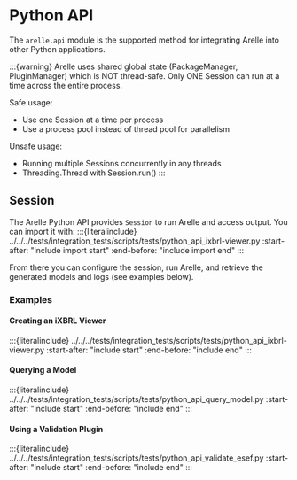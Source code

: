 # Python API

The `arelle.api` module is the supported method for integrating Arelle into other Python applications.

:::{warning}
Arelle uses shared global state (PackageManager, PluginManager) which is NOT thread-safe.
Only ONE Session can run at a time across the entire process.

Safe usage:

- Use one Session at a time per process
- Use a process pool instead of thread pool for parallelism

Unsafe usage:

- Running multiple Sessions concurrently in any threads
- Threading.Thread with Session.run()
:::

## Session

The Arelle Python API provides `Session` to run Arelle and access output.
You can import it with:
:::{literalinclude} ../../../tests/integration_tests/scripts/tests/python_api_ixbrl-viewer.py
:start-after: "include import start"
:end-before: "include import end"
:::

From there you can configure the session, run Arelle, and retrieve the generated models and logs (see examples below).

### Examples

#### Creating an iXBRL Viewer

:::{literalinclude} ../../../tests/integration_tests/scripts/tests/python_api_ixbrl-viewer.py
:start-after: "include start"
:end-before: "include end"
:::

#### Querying a Model

:::{literalinclude} ../../../tests/integration_tests/scripts/tests/python_api_query_model.py
:start-after: "include start"
:end-before: "include end"
:::

#### Using a Validation Plugin

:::{literalinclude} ../../../tests/integration_tests/scripts/tests/python_api_validate_esef.py
:start-after: "include start"
:end-before: "include end"
:::
